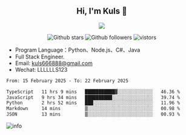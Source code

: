 <h2 align="center"> Hi, I'm Kuls 👋 </h2>
<p align="center">
    <p align="center">
        <img src=" https://avatars.githubusercontent.com/u/42165104?s=460&u=5c7fbf0bce7d4b38a15a44676e6f64b529e47598&v=4"/>
    </p>
    <p align="center">
      <img src="https://img.shields.io/github/stars/hellokuls?style=social" alt="Github stars" />
      <img src="https://img.shields.io/github/followers/hellokuls?style=social" alt="Github followers" />
      <img src="https://visitor-badge.glitch.me/badge?page_id=hellokuls.readme" alt="vistors" />
    </p>
</p>

- Program Language：Python、Node.js、C#、Java
- Full Stack Engineer.
- Email: kuls666888@gmail.com
- Wechat: LLLLLLS123

<!--START_SECTION:waka-->

```txt
From: 15 February 2025 - To: 22 February 2025

TypeScript   11 hrs 9 mins   ███████████▓░░░░░░░░░░░░░   46.36 %
JavaScript   9 hrs 34 mins   ██████████░░░░░░░░░░░░░░░   39.74 %
Python       2 hrs 52 mins   ███░░░░░░░░░░░░░░░░░░░░░░   11.96 %
Markdown     14 mins         ▒░░░░░░░░░░░░░░░░░░░░░░░░   00.98 %
JSON         13 mins         ▒░░░░░░░░░░░░░░░░░░░░░░░░   00.93 %
```

<!--END_SECTION:waka-->

![info](https://github-readme-stats.vercel.app/api?username=hellokuls&show_icons=true&count_private=true&hide=prs&theme=default_repocard)


